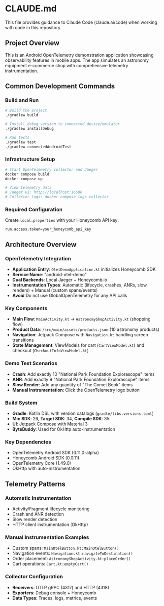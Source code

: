 # CLAUDE.md

This file provides guidance to Claude Code (claude.ai/code) when working with code in this repository.

## Project Overview

This is an Android OpenTelemetry demonstration application showcasing observability features in mobile apps. The app simulates an astronomy equipment e-commerce shop with comprehensive telemetry instrumentation.

## Common Development Commands

### Build and Run
```bash
# Build the project
./gradlew build

# Install debug version to connected device/emulator
./gradlew installDebug

# Run tests
./gradlew test
./gradlew connectedAndroidTest
```

### Infrastructure Setup
```bash
# Start OpenTelemetry collector and Jaeger
docker compose build
docker compose up

# View telemetry data
# Jaeger UI: http://localhost:16686
# Collector logs: docker compose logs collector
```

### Required Configuration

Create `local.properties` with your Honeycomb API key:
```properties
rum.access.token=your_honeycomb_api_key
```

## Architecture Overview

### OpenTelemetry Integration
- **Application Entry**: `OtelDemoApplication.kt` initializes Honeycomb SDK
- **Service Name**: "android-otel-demo"
- **Dual Backends**: Local Jaeger + Honeycomb.io
- **Instrumentation Types**: Automatic (lifecycle, crashes, ANRs, slow renders) + Manual (custom spans/events)
- **Avoid** Do not use GlobalOpenTelemetry for any API calls

### Key Components
- **Main Flow**: `MainActivity.kt` → `AstronomyShopActivity.kt` (shopping flow)
- **Product Data**: `/src/main/assets/products.json` (10 astronomy products)
- **Navigation**: Jetpack Compose with `Navigation.kt` handling screen transitions
- **State Management**: ViewModels for cart (`CartViewModel.kt`) and checkout (`CheckoutInfoViewModel.kt`)

### Demo Test Scenarios
- **Crash**: Add exactly 10 "National Park Foundation Explorascope" items
- **ANR**: Add exactly 9 "National Park Foundation Explorascope" items  
- **Slow Render**: Add any quantity of "The Comet Book" items
- **Manual Instrumentation**: Click the OpenTelemetry logo button

### Build System
- **Gradle**: Kotlin DSL with version catalogs (`gradle/libs.versions.toml`)
- **Min SDK**: 26, **Target SDK**: 34, **Compile SDK**: 35
- **UI**: Jetpack Compose with Material 3
- **ByteBuddy**: Used for OkHttp auto-instrumentation

### Key Dependencies
- OpenTelemetry Android SDK (0.11.0-alpha)
- Honeycomb Android SDK (0.0.11)
- OpenTelemetry Core (1.49.0)
- OkHttp with auto-instrumentation

## Telemetry Patterns

### Automatic Instrumentation
- Activity/Fragment lifecycle monitoring
- Crash and ANR detection
- Slow render detection  
- HTTP client instrumentation (OkHttp)

### Manual Instrumentation Examples
- Custom spans: `MainOtelButton.kt:MainOtelButton()`
- Navigation events: `Navigation.kt:navigateToDestination()`
- Order placement: `AstronomyShopActivity.kt:placeOrder()`
- Cart operations: `Cart.kt:emptyCart()`

### Collector Configuration
- **Receivers**: OTLP gRPC (4317) and HTTP (4318)
- **Exporters**: Debug console + Honeycomb
- **Data Types**: Traces, logs, metrics, events